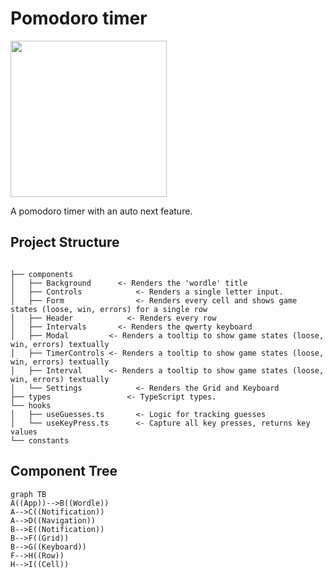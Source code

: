 # Pomodoro timer

[<img src="public/wordle.png" width="250"/>](public/wordle.png)

A pomodoro timer with an auto next feature.


## Project Structure

```

├── components
│   ├── Background 		<- Renders the 'wordle' title
│   ├── Controls			<- Renders a single letter input.
│   ├── Form 			    <- Renders every cell and shows game states (loose, win, errors) for a single row
│   ├── Header			  <- Renders every row
│   ├── Intervals 		<- Renders the qwerty keyboard
│   ├── Modal         <- Renders a tooltip to show game states (loose, win, errors) textually
│   ├── TimerControls <- Renders a tooltip to show game states (loose, win, errors) textually
│   ├── Interval      <- Renders a tooltip to show game states (loose, win, errors) textually
│   └── Settings 			<- Renders the Grid and Keyboard
├── types 			      <- TypeScript types.
└── hooks
│   ├── useGuesses.ts 		<- Logic for tracking guesses
│   └── useKeyPress.ts 		<- Capture all key presses, returns key values
└── constants
```

## Component Tree

```mermaid
graph TB
A((App))-->B((Wordle))
A-->C((Notification))
A-->D((Navigation))
B-->E((Notification))
B-->F((Grid))
B-->G((Keyboard))
F-->H((Row))
H-->I((Cell))
```
